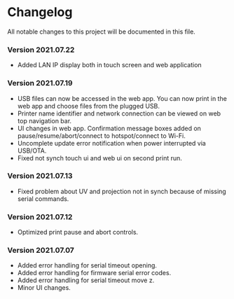 # Changelog
All notable changes to this project will be documented in this file.

### Version 2021.07.22
* Added LAN IP display both in touch screen and web application

### Version 2021.07.19
* USB files can now be accessed in the web app. You can now print in the web app and choose files from the plugged USB.
* Printer name identifier and network connection can be viewed on web top navigation bar.
* UI changes in web app. Confirmation message boxes added on pause/resume/abort/connect to hotspot/connect to Wi-Fi.
* Uncomplete update error notification when power interrupted via USB/OTA.
* Fixed not synch touch ui and web ui on second print run.


### Version 2021.07.13
* Fixed problem about UV and projection not in synch because of missing serial commands.

### Version 2021.07.12
* Optimized print pause and abort controls.

### Version 2021.07.07
* Added error handling for serial timeout opening.
* Added error handling for firmware serial error codes.
* Added error handling for serial timeout move z.
* Minor UI changes.
